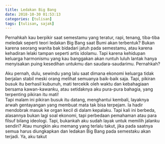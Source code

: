 ```yaml
---
title: Ledakan Big Bang
date: 2018-10-30 01:53:13
categories: [tulisan]
tags: [tulisan, sajak]
---
```


Pernahkah kau berpikir saat semestamu yang teratur, rapi, tenang, tiba-tiba meledak seperti teori ledakan Big Bang saat Bumi akan terbentuk?
Bukan karena seorang wanita bak bidadari jatuh pada semestamu, atau karena kehadiran lelaki tampan seperti artis idolamu. Tapi karena kehidupan keluarga harmonismu yang kau banggakan akan runtuh luluh lantak hanya menyisakan puing kesedihan untukmu dan saudara-saudarimu. Pernahkah?
<br>

Aku pernah, dulu, sewindu yang lalu saat dimana ekonomi keluarga tidak berjalan stabil meski orang melihat semuanya baik-baik saja. Tapi, pikiran busuk itu berhasil kubunuh, mati tercekik oleh waktu dan kebahagiaan bersama kawan-kawanku, atau setidaknya aku pura-pura bahagia, yang terpenting pikiran itu mati!<br>
Tapi malam ini pikiran busuk itu datang, menghantui kembali, layaknya arwah gentayangan yang membuat mata tak bisa terpejam. Ia hadir mendobrak masuk ke organ kecil di dalam kepalaku. Tapi kali ini berbeda, alasannya bukan lagi soal ekonomi, tapi perbedaan pemahaman atau para filsuf bilang ideologi. Tapi, bukankah aku sudah layak untuk memilih jalanku sendiri? Atau mungkin aku memang yang terlalu takut, jika pada saatnya semua harus diungkapkan dan ledakan Big Bang pada semestaku akan terjadi. Ya, aku takut